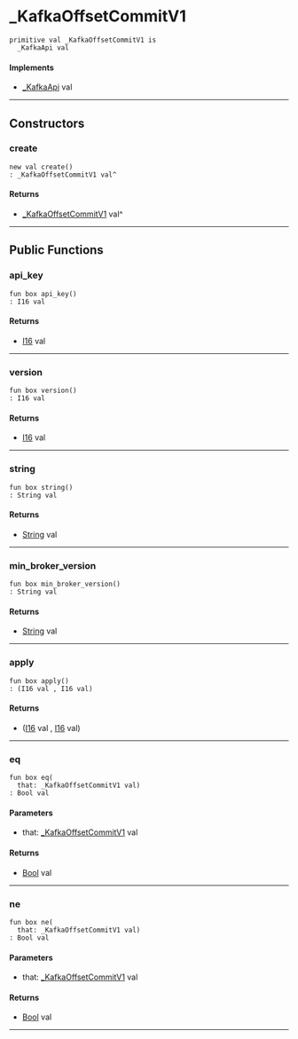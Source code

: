 # _KafkaOffsetCommitV1

```pony
primitive val _KafkaOffsetCommitV1 is
  _KafkaApi val
```

#### Implements

* [_KafkaApi](pony-kafka-_KafkaApi) val

---

## Constructors

### create

```pony
new val create()
: _KafkaOffsetCommitV1 val^
```

#### Returns

* [_KafkaOffsetCommitV1](pony-kafka-_KafkaOffsetCommitV1) val^

---

## Public Functions

### api_key

```pony
fun box api_key()
: I16 val
```

#### Returns

* [I16](builtin-I16) val

---

### version

```pony
fun box version()
: I16 val
```

#### Returns

* [I16](builtin-I16) val

---

### string

```pony
fun box string()
: String val
```

#### Returns

* [String](builtin-String) val

---

### min_broker_version

```pony
fun box min_broker_version()
: String val
```

#### Returns

* [String](builtin-String) val

---

### apply

```pony
fun box apply()
: (I16 val , I16 val)
```

#### Returns

* ([I16](builtin-I16) val , [I16](builtin-I16) val)

---

### eq

```pony
fun box eq(
  that: _KafkaOffsetCommitV1 val)
: Bool val
```
#### Parameters

*   that: [_KafkaOffsetCommitV1](pony-kafka-_KafkaOffsetCommitV1) val

#### Returns

* [Bool](builtin-Bool) val

---

### ne

```pony
fun box ne(
  that: _KafkaOffsetCommitV1 val)
: Bool val
```
#### Parameters

*   that: [_KafkaOffsetCommitV1](pony-kafka-_KafkaOffsetCommitV1) val

#### Returns

* [Bool](builtin-Bool) val

---

